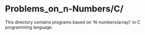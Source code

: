 # Problems_on_n-Numbers/C/
This directory contains programs based on 'N-numbers(array)' in C programming language.